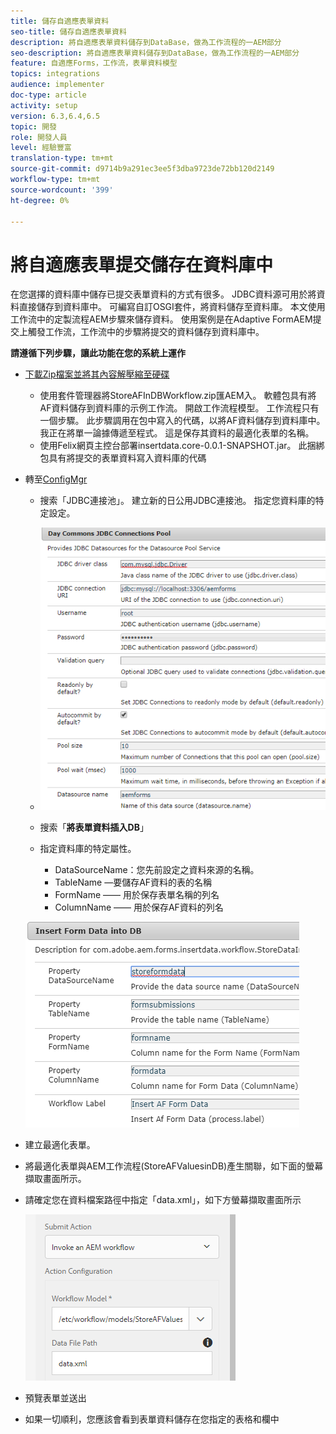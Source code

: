 ```yaml
---
title: 儲存自適應表單資料
seo-title: 儲存自適應表單資料
description: 將自適應表單資料儲存到DataBase，做為工作流程的一AEM部分
seo-description: 將自適應表單資料儲存到DataBase，做為工作流程的一AEM部分
feature: 自適應Forms，工作流，表單資料模型
topics: integrations
audience: implementer
doc-type: article
activity: setup
version: 6.3,6.4,6.5
topic: 開發
role: 開發人員
level: 經驗豐富
translation-type: tm+mt
source-git-commit: d9714b9a291ec3ee5f3dba9723de72bb120d2149
workflow-type: tm+mt
source-wordcount: '399'
ht-degree: 0%

---
```



# 將自適應表單提交儲存在資料庫中

在您選擇的資料庫中儲存已提交表單資料的方式有很多。 JDBC資料源可用於將資料直接儲存到資料庫中。 可編寫自訂OSGI套件，將資料儲存至資料庫。 本文使用工作流中的定製流程AEM步驟來儲存資料。
使用案例是在Adaptive FormAEM提交上觸發工作流，工作流中的步驟將提交的資料儲存到資料庫中。

**請遵循下列步驟，讓此功能在您的系統上運作**

* [下載Zip檔案並將其內容解壓縮至硬碟](assets/storeafdataindb.zip)

   * 使用套件管理器將StoreAFInDBWorkflow.zip匯AEM入。 軟體包具有將AF資料儲存到資料庫的示例工作流。 開啟工作流程模型。 工作流程只有一個步驟。 此步驟調用在包中寫入的代碼，以將AF資料儲存到資料庫中。 我正在將單一論據傳遞至程式。 這是保存其資料的最適化表單的名稱。
   * 使用Felix網頁主控台部署insertdata.core-0.0.1-SNAPSHOT.jar。 此捆綁包具有將提交的表單資料寫入資料庫的代碼

* 轉至[ConfigMgr](http://localhost:4502/system/console/configMgr)

   * 搜索「JDBC連接池」。 建立新的日公用JDBC連接池。 指定您資料庫的特定設定。

   * ![jdbc連接池](assets/jdbc-connection-pool.png)
   * 搜索「**將表單資料插入DB**」
   * 指定資料庫的特定屬性。
      * DataSourceName：您先前設定之資料來源的名稱。
      * TableName —要儲存AF資料的表的名稱
      * FormName —— 用於保存表單名稱的列名
      * ColumnName —— 用於保存AF資料的列名

   ![插入資料](assets/insertdata.PNG)

* 建立最適化表單。

* 將最適化表單與AEM工作流程(StoreAFValuesinDB)產生關聯，如下面的螢幕擷取畫面所示。

* 請確定您在資料檔案路徑中指定「data.xml」，如下方螢幕擷取畫面所示

   ![提交](assets/submissionafforms.png)

* 預覽表單並送出

* 如果一切順利，您應該會看到表單資料儲存在您指定的表格和欄中




